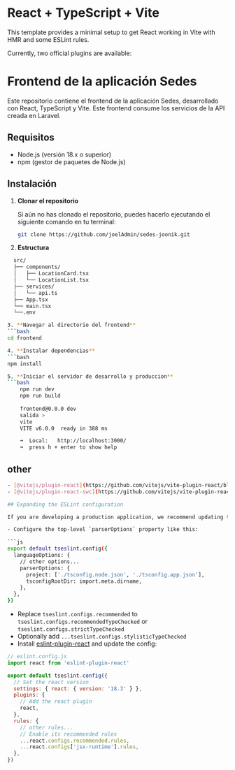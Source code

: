 # React + TypeScript + Vite

This template provides a minimal setup to get React working in Vite with HMR and some ESLint rules.

Currently, two official plugins are available:

# Frontend de la aplicación Sedes

Este repositorio contiene el frontend de la aplicación Sedes, desarrollado con React, TypeScript y Vite. Este frontend consume los servicios de la API creada en Laravel.

## Requisitos

- Node.js (versión 18.x o superior)
- npm (gestor de paquetes de Node.js)

## Instalación

1. **Clonar el repositorio**

   Si aún no has clonado el repositorio, puedes hacerlo ejecutando el siguiente comando en tu terminal:

   ```bash
   git clone https://github.com/joelAdmin/sedes-joonik.git

2. **Estructura**
  ```bash
    src/
    ├── components/
    │   ├── LocationCard.tsx
    │   └── LocationList.tsx
    ├── services/
    │   └── api.ts
    ├── App.tsx
    └── main.tsx
    └──.env

3. **Navegar al directorio del frontend**
  ```bash
  cd frontend

4. **Instalar dependencias**
  ```bash
  npm install

5. **Iniciar el servidor de desarrollo y produccion**
  ```bash
      npm run dev 
      npm run build
       
      frontend@0.0.0 dev
      salida >
      vite
      VITE v6.0.0  ready in 388 ms

      ➜  Local:   http://localhost:3000/
      ➜  press h + enter to show help

  ```

## other

```bash
- [@vitejs/plugin-react](https://github.com/vitejs/vite-plugin-react/blob/main/packages/plugin-react/README.md) uses [Babel](https://babeljs.io/) for Fast Refresh
- [@vitejs/plugin-react-swc](https://github.com/vitejs/vite-plugin-react-swc) uses [SWC](https://swc.rs/) for Fast Refresh

## Expanding the ESLint configuration

If you are developing a production application, we recommend updating the configuration to enable type aware lint rules:

- Configure the top-level `parserOptions` property like this:

```js
export default tseslint.config({
  languageOptions: {
    // other options...
    parserOptions: {
      project: ['./tsconfig.node.json', './tsconfig.app.json'],
      tsconfigRootDir: import.meta.dirname,
    },
  },
})
```

- Replace `tseslint.configs.recommended` to `tseslint.configs.recommendedTypeChecked` or `tseslint.configs.strictTypeChecked`
- Optionally add `...tseslint.configs.stylisticTypeChecked`
- Install [eslint-plugin-react](https://github.com/jsx-eslint/eslint-plugin-react) and update the config:

```js
// eslint.config.js
import react from 'eslint-plugin-react'

export default tseslint.config({
  // Set the react version
  settings: { react: { version: '18.3' } },
  plugins: {
    // Add the react plugin
    react,
  },
  rules: {
    // other rules...
    // Enable its recommended rules
    ...react.configs.recommended.rules,
    ...react.configs['jsx-runtime'].rules,
  },
})
```
